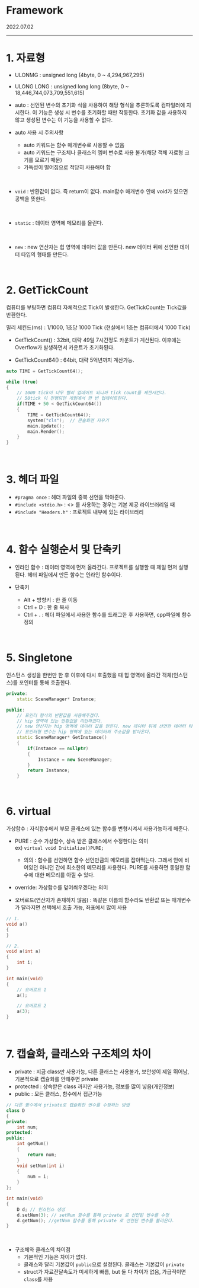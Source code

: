 # Framework
2022.07.02
***
# 1. 자료형

- ULONMG : unsigned long (4byte, 0 ~ 4,294,967,295)<br>

- ULONG LONG : unsigned long long (8byte, 0 ~ 18,446,744,073,709,551,615)<br>

- auto : 선언된 변수의 초기화 식을 사용하여 해당 형식을 추론하도록 컴파일러에 지시한다. 이 기능은 생성 시 변수를 초기화할 때만 작동한다. 초기화 값을 사용하지 않고 생성된 변수는 이 기능을 사용할 수 없다. <br>

- auto 사용 시 주의사항
    - auto 키워드는 함수 매개변수로 사용할 수 없음
    - auto 키워드는 구조체나 클래스의 멤버 변수로 사용 불가(해당 객체 자료형 크기를 모르기 때문)
    - 가독성이 떨어짐으로 적당히 사용해야 함

<br>

- ```void``` : 반환값이 없다. 즉 return이 없다. main함수 매개변수 안에 void가 있으면 공백을 뜻한다.

<br>

- ```static``` : 데이터 영역에 메모리를 올린다.

<br>

- ```new``` : new 연산자는 힙 영역에 데이터 값을 만든다. new 데이터 뒤에 선언한 데이터 타입의 형태를 만든다.

<br>

# 2. GetTickCount

컴퓨터를 부팅하면 컴퓨터 자체적으로 Tick이 발생한다. GetTickCount는 Tick값을 반환한다. <br>

밀리 세컨드(ms) : 1/1000, 1초당 1000 Tick (현실에서 1초는 컴퓨터에서 1000 Tick) <br>

- GetTickCount() : 32bit, 대략 49일 7시간정도 카운트가 계산된다. 이후에는 Overflow가 발생하면서 카운트가 초기화된다. <br>

- GetTickCount64() : 64bit, 대략 5억년까지 계산가능. <br>

```c++
auto TIME = GetTickCount64();

while (true) 
{
    // 1000 tick이 너무 빨리 업데이트 되니까 tick count를 제한시킨다.
    // 50tick 이 진행되면 게임에서 한 번 업데이트한다.
    if(TIME + 50 < GetTickCount64())
    {
        TIME = GetTickCount64();
        system("cls");  // 콘솔화면 지우기
        main.Update();
        main.Render();
    }
}
```

<br>

# 3. 헤더 파일

- ```#pragma once``` : 헤더 파일의 중복 선언을 막아준다. <br>
- ```#include <stdio.h>``` : <> 를 사용하는 경우는 기본 제공 라이브러리일 때
- ```#include "Headers.h"``` : 프로젝트 내부에 있는 라이브러리

<br>

# 4. 함수 실행순서 및 단축키

- 인라인 함수 : 데이터 영역에 먼저 올라간다. 프로젝트를 실행할 때 제일 먼저 실행된다. 헤터 파일에서 만든 함수는 인라인 함수이다. <br>

- 단축키
    - Alt + 방향키 : 한 줄 이동
    - Ctrl + D : 한 줄 복사
    - Ctrl + . : 헤더 파일에서 사용한 함수를 드래그한 후 사용하면, cpp파일에 함수 정의

<br>

# 5. Singletone

인스턴스 생성을 한번만 한 후 이후에 다시 호출했을 때 힙 영역에 올라간 객체(인스턴스)를 포인터를 통해 호출한다. <br>

```c++
private:
	static SceneManager* Instance;

public:
	// 포인터 형식의 반환값을 사용해주겠다.
	// hip 영역에 있는 반환값을 리턴하겠다.
	// new 연산자는 hip 영역에 데이터 값을 만든다. new 데이터 뒤에 선언한 데이터 타입의 형태를 만든다.
	// 포인터형 변수는 hip 영역에 있는 데이터의 주소값을 받아온다.
	static SceneManager* GetInstance() 
	{
		if(Instance == nullptr)
		{
			Instance = new SceneManager;
		}
		return Instance;
	}
```

<br>

# 6. virtual

가상함수 : 자식함수에서 부모 클래스에 있는 함수를 변형시켜서 사용가능하게 해준다. <br>
- PURE : 순수 가상함수, 상속 받은 클래스에서 수정한다는 의미 <br>
ex) ```virtual void Initialize()PURE;``` <br>
    - 의의 : 함수를 선언하면 함수 선언만큼의 메모리를 잡아먹는다. 그래서 안에 비어있던 아니던 간에 최소한의 메모리를 사용한다. PURE를 사용하면 동일한 함수에 대한 메모리를 아낄 수 있다.

- override: 가상함수를 덮어씌우겠다는 의미
- 오버로드(연산자가 존재하지 않음) : 똑같은 이름의 함수라도 반환값 또는 매개변수가 달라지면 선택해서 호출 가능, 좌표에서 많이 사용

```c++
// 1.
void a()
{
}

// 2.
void a(int a)
{
	int i;
}

int main(void)
{
    // 오버로드 1
    a();

    // 오버로드 2
    a(3);
}
```

<br>

# 7. 캡슐화, 클래스와 구조체의 차이

- private : 지금 class만 사용가능, 다른 클래스는 사용불가, 보안성이 제일 뛰어남, 
기본적으로 캡슐화를 안해주면 private
- protected : 상속받은 class 까지만 사용가능, 정보를 많이 넣음(개인정보)
- public : 모든 클래스, 함수에서 접근가능

```c++
// 다른 함수에서 private로 캡슐화한 변수를 수정하는 방법
class D 
{
private:
	int num;
protected:
public:
	int getNum() 
	{
		return num;
	}
	void setNum(int i) 
	{
		num = i;
	}
};

int main(void)
{
    D d; // 인스턴스 생성
    d.setNum(3); // setNum 함수를 통해 private 로 선언된 변수를 수정
    d.getNum(); //getNum 함수를 통해 private 로 선언된 변수를 불러온다.
}
```

<br>

- 구조체와 클래스의 차이점
    - 기본적인 기능은 차이가 없다.
    - 클래스와 달리 기본값이 ```public```으로 설정된다. 클래스는 기본값이 ```private```
    - struct가 자료전달속도가 미세하게 빠름, but 둘 다 차이가 없음, 가급적이면 ```class```를 사용